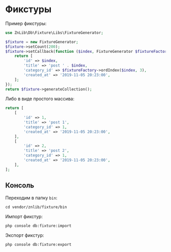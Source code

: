 # Фикстуры

Пример фикстуры:

```php
use ZnLib\Db\Fixture\Libs\FixtureGenerator;

$fixture = new FixtureGenerator;
$fixture->setCount(200);
$fixture->setCallback(function ($index, FixtureGenerator $fixtureFactory) {
    return [
        'id' => $index,
        'title' => 'post ' . $index,
        'category_id' => $fixtureFactory->ordIndex($index, 3),
        'created_at' => '2019-11-05 20:23:00',
    ];
});
return $fixture->generateCollection();
```

Либо в виде простого массива:

```php
return [
    [
        'id' => 1,
        'title' => 'post 1',
        'category_id' => 1,
        'created_at' => '2019-11-05 20:23:00',
    ],
    [
        'id' => 2,
        'title' => 'post 2',
        'category_id' => 1,
        'created_at' => '2019-11-05 20:23:00',
    ],
];
```

## Консоль

Переходим в папку `bin`:

    cd vendor/znlib/fixture/bin

Импорт фикстур:

    php console db:fixture:import

Экспорт фикстур:

    php console db:fixture:export
